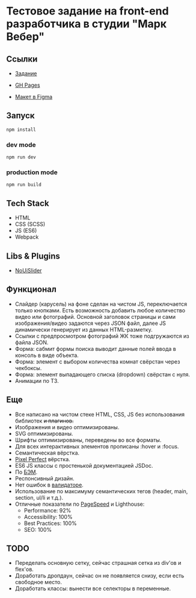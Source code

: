 # Тестовое задание на front-end разработчика в студии "Марк Вебер"

## Ссылки

* [Задание](https://www.notion.so/front-end-0d9693fffaef4869a77635f26dd0e923)

* [GH Pages](https://melentq.github.io/test-mark-weber)

* [Макет в Figma](https://www.figma.com/file/c5UJ6beeIf35Lk1d8Zw4vJ/%D0%A2%D0%B5%D1%81%D1%82%D0%BE%D0%B2%D0%BE%D0%B5-%D0%B7%D0%B0%D0%B4%D0%B0%D0%BD%D0%B8%D0%B5-%D0%BD%D0%B0-front-end-%D1%80%D0%B0%D0%B7%D1%80%D0%B0%D0%B1%D0%BE%D1%82%D1%87%D0%B8%D0%BA%D0%B0?node-id=0%3A1)

## Запуск

`npm install`

### dev mode

`npm run dev`

### production mode

`npm run build`

## Tech Stack

* HTML
* CSS (SCSS)
* JS (ES6)
* Webpack

## Libs & Plugins

* [NoUiSlider](https://refreshless.com/nouislider/)

## Функционал

* Слайдер (карусель) на фоне сделан на чистом JS, переключается только кнопками. Есть возможность добавить любое количество видео или фотографий. Основной заголовок страницы и сами изображения/видео задаются через JSON файл, далее JS динамически генерирует из данных HTML-разметку.
* Ссылки с предпросмотром фотографий ЖК тоже подгружаются из файла JSON.
* Форма: сабмит формы поиска выводит данные полей ввода в консоль в виде объекта.
* Форма: элемент с выбором количества комнат свёрстан через чекбоксы.
* Форма: элемент выпадающего списка (dropdown) свёрстан с нуля.
* Анимации по ТЗ.

## Еще

* Все написано на чистом стеке HTML, CSS, JS без использования библиотек ~~и плагинов.~~
* Изображения и видео оптимизированы.
* SVG оптимизированы.
* Шрифты оптимизированы, переведены во все форматы.
* Для всех интерактивных элементов прописаны :hover и :focus.
* Семантическая вёрстка.
* [Pixel Perfect](https://chrome.google.com/webstore/detail/perfectpixel-by-welldonec/dkaagdgjmgdmbnecmcefdhjekcoceebi?hl=ru) вёрстка.
* ES6 JS классы с простенькой документацией JSDoc.
* По [БЭМ](https://ru.bem.info/).
* Респонсивный дизайн.
* Нет ошибок в [валидаторе](https://validator.w3.org/nu/).
* Использование по максимуму семантических тегов (header, main, section, ul/li и т.д.).
* Отличные показатели по [PageSpeed](https://developers.google.com/speed/pagespeed/insights/?hl=ru) и Lighthouse:
    * Performance: 92%
    * Accessibility: 100%
    * Best Practices: 100%
    * SEO: 100%

## TODO

* Переделать основную сетку, сейчас страшная сетка из div'ов и flex'ов.
* Доработать дропдаун, сейчас он не появляется снизу, если есть свободное место.
* Доработать классы: вынести все селекторы в переменные.
